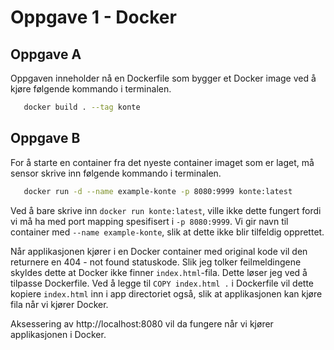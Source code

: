 # Oppgave 1 - Docker

## Oppgave A
Oppgaven inneholder nå en Dockerfile som bygger et Docker image ved å kjøre følgende kommando i terminalen.

```bash
   docker build . --tag konte
```

## Oppgave B

For å starte en container fra det nyeste container imaget som er laget, må sensor skrive inn følgende kommando i terminalen.
```bash
   docker run -d --name example-konte -p 8080:9999 konte:latest
```

Ved å bare skrive inn ```docker run konte:latest```, ville ikke dette fungert fordi vi må ha med port mapping spesifisert i ```-p 8080:9999```.
Vi gir navn til container med ```--name example-konte```, slik at dette ikke blir tilfeldig opprettet.
   

Når applikasjonen kjører i en Docker container med original kode vil den returnere en 404 - not found statuskode. Slik jeg tolker feilmeldingene skyldes dette at Docker ikke finner `index.html`-fila.
Dette løser jeg ved å tilpasse Dockerfile. Ved å legge til `COPY index.html .` i Dockerfile vil dette kopiere `index.html` inn i app directoriet også, slik at applikasjonen kan kjøre fila når vi kjører Docker.

Aksessering av http://localhost:8080 vil da fungere når vi kjører applikasjonen i Docker. 



